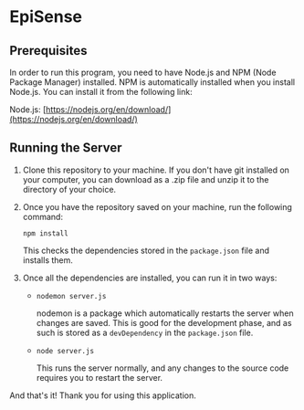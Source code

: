 # EpiSense

## Prerequisites
In order to run this program, you need to have Node.js and NPM (Node Package Manager) installed. NPM is automatically installed when you install Node.js. You can install it from the following link:

Node.js: [https://nodejs.org/en/download/](https://nodejs.org/en/download/)

## Running the Server

1. Clone this repository to your machine. If you don't have git installed on your computer, you can download as a .zip file and unzip it to the directory of your choice.

2. Once you have the repository saved on your machine, run the following command:

   `npm install`

   This checks the dependencies stored in the `package.json` file and installs them. 

3. Once all the dependencies are installed, you can run it in two ways:

    * `nodemon server.js`

        nodemon is a package which automatically restarts the server when changes are saved. This is good for the development phase, and as such is stored as a `devDependency` in the `package.json` file.
   
   * `node server.js`

        This runs the server normally, and any changes to the source code requires you to restart the server.


And that's it! Thank you for using this application.
